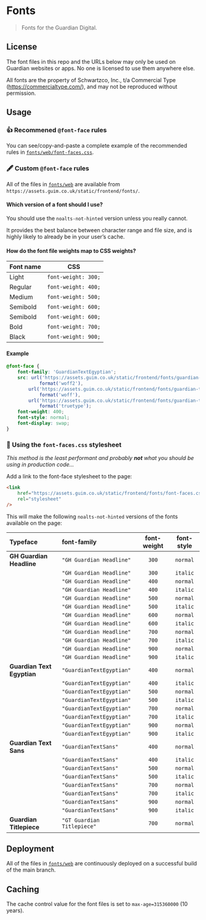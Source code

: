 # Fonts

> Fonts for the Guardian Digital.

## License

The font files in this repo and the URLs below may only be used on Guardian websites or apps. No one is licensed to use them anywhere else.

All fonts are the property of Schwartzco, Inc., t/a Commercial Type (https://commercialtype.com/), and may not be reproduced without permission.

## Usage

### 👍 Recommened `@font-face` rules

You can see/copy-and-paste a complete example of the recommended rules in [`fonts/web/font-faces.css`](fonts/web/font-faces.css).

### 🖋️ Custom `@font-face` rules

All of the files in [`fonts/web`](fonts/web) are available from `https://assets.guim.co.uk/static/frontend/fonts/`.

#### Which version of a font should I use?

You should use the `noalts-not-hinted` version unless you really cannot.

It provides the best balance between character range and file size, and is highly likely to already be in your user’s cache.

#### How do the font file weights map to CSS weights?

| Font name |         CSS         |
| --------- | :-----------------: |
| Light     | `font-weight: 300;` |
| Regular   | `font-weight: 400;` |
| Medium    | `font-weight: 500;` |
| Semibold  | `font-weight: 600;` |
| Semibold  | `font-weight: 600;` |
| Bold      | `font-weight: 700;` |
| Black     | `font-weight: 900;` |

#### Example

```css
@font-face {
    font-family: 'GuardianTextEgyptian';
    src: url('https://assets.guim.co.uk/static/frontend/fonts/guardian-textegyptian/noalts-not-hinted/GuardianTextEgyptian-Regular.woff2')
            format('woff2'),
        url('https://assets.guim.co.uk/static/frontend/fonts/guardian-textegyptian/noalts-not-hinted/GuardianTextEgyptian-Regular.woff')
            format('woff'),
        url('https://assets.guim.co.uk/static/frontend/fonts/guardian-textegyptian/noalts-not-hinted/GuardianTextEgyptian-Regular.ttf')
            format('truetype');
    font-weight: 400;
    font-style: normal;
    font-display: swap;
}
```

### 🚨 Using the `font-faces.css` stylesheet

_This method is the least performant and probably **not** what you should be using in production code..._

Add a link to the font-face stylesheet to the page:

```html
<link
	href="https://assets.guim.co.uk/static/frontend/fonts/font-faces.css"
	rel="stylesheet"
/>
```

This will make the following `noalts-not-hinted` versions of the fonts available on the page:

| Typeface                   | font-family                | font-weight | font-style |
| :------------------------- | :------------------------- | :---------: | :--------: |
| **GH Guardian Headline**   | `"GH Guardian Headline"`   |    `300`    |  `normal`  |
|                            | `"GH Guardian Headline"`   |    `300`    |  `italic`  |
|                            | `"GH Guardian Headline"`   |    `400`    |  `normal`  |
|                            | `"GH Guardian Headline"`   |    `400`    |  `italic`  |
|                            | `"GH Guardian Headline"`   |    `500`    |  `normal`  |
|                            | `"GH Guardian Headline"`   |    `500`    |  `italic`  |
|                            | `"GH Guardian Headline"`   |    `600`    |  `normal`  |
|                            | `"GH Guardian Headline"`   |    `600`    |  `italic`  |
|                            | `"GH Guardian Headline"`   |    `700`    |  `normal`  |
|                            | `"GH Guardian Headline"`   |    `700`    |  `italic`  |
|                            | `"GH Guardian Headline"`   |    `900`    |  `normal`  |
|                            | `"GH Guardian Headline"`   |    `900`    |  `italic`  |
| **Guardian Text Egyptian** | `"GuardianTextEgyptian"`   |    `400`    |  `normal`  |
|                            | `"GuardianTextEgyptian"`   |    `400`    |  `italic`  |
|                            | `"GuardianTextEgyptian"`   |    `500`    |  `normal`  |
|                            | `"GuardianTextEgyptian"`   |    `500`    |  `italic`  |
|                            | `"GuardianTextEgyptian"`   |    `700`    |  `normal`  |
|                            | `"GuardianTextEgyptian"`   |    `700`    |  `italic`  |
|                            | `"GuardianTextEgyptian"`   |    `900`    |  `normal`  |
|                            | `"GuardianTextEgyptian"`   |    `900`    |  `italic`  |
| **Guardian Text Sans**     | `"GuardianTextSans"`       |    `400`    |  `normal`  |
|                            | `"GuardianTextSans"`       |    `400`    |  `italic`  |
|                            | `"GuardianTextSans"`       |    `500`    |  `normal`  |
|                            | `"GuardianTextSans"`       |    `500`    |  `italic`  |
|                            | `"GuardianTextSans"`       |    `700`    |  `normal`  |
|                            | `"GuardianTextSans"`       |    `700`    |  `italic`  |
|                            | `"GuardianTextSans"`       |    `900`    |  `normal`  |
|                            | `"GuardianTextSans"`       |    `900`    |  `italic`  |
| **Guardian Titlepiece**    | `"GT Guardian Titlepiece"` |    `700`    |  `normal`  |

## Deployment

All of the files in [`fonts/web`](fonts/web) are continuously deployed on a successful build of the main branch.

## Caching

The cache control value for the font files is set to `max-age=315360000` (10 years).
